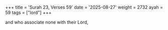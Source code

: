 +++
title = 'Surah 23, Verses 59'
date = '2025-08-27'
weight = 2732
ayah = 59
tags = ["lord"]
+++

and who associate none with their Lord,